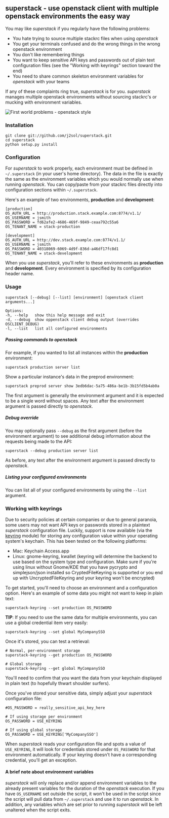 ## superstack - use openstack client with multiple openstack environments the easy way

You may like *superstack* if you regularly have the following problems:

* You hate trying to source multiple stackrc files when using *openstack*
* You get your terminals confused and do the wrong things in the wrong openstack environment
* You don't like remembering things
* You want to keep sensitive API keys and passwords out of plain text configuration files (see the "Working with keyrings" section toward the end)
* You need to share common skeleton environment variables for *openstack* with your teams

If any of these complaints ring true, *superstack* is for you. *superstack* manages multiple openstack environments without sourcing stackrc's or mucking with environment variables.

![First world problems - openstack style](http://lolcdn.mhtx.net/firstworldproblems-multiplenovaenvironments-20120316-072224.jpg)

### Installation

    git clone git://github.com/j2sol/superstack.git
    cd superstack
    python setup.py install

### Configuration

For *superstack* to work properly, each environment must be defined in `~/.superstack` (in your user's home directory).  The data in the file is exactly the same as the environment variables which you would normally use when running *openstack*.  You can copy/paste from your stackrc files directly into configuration sections within `~/.superstack`.

Here's an example of two environments, **production** and **development**:

    [production]
    OS_AUTH_URL = http://production.stack.example.com:8774/v1.1/
    OS_USERNAME = jsmith
    OS_PASSWORD = fd62afe2-4686-469f-9849-ceaa792c55a6
    OS_TENANT_NAME = stack-production

    [development]
    OS_AUTH_URL = http://dev.stack.example.com:8774/v1.1/
    OS_USERNAME = jsmith
    OS_PASSWORD = 40318069-6069-4d9f-836d-a46df17fc8d1
    OS_TENANT_NAME = stack-development

When you use *superstack*, you'll refer to these environments as **production** and **development**.  Every environment is specified by its configuration header name.

### Usage

    superstack [--debug] [--list] [environment] [openstack client arguments...]

    Options:
    -h, --help   show this help message and exit
    -d, --debug  show oppenstack client debug output (overrides OSCLIENT_DEBUG)
    -l, --list   list all configured environments

##### Passing commands to *openstack*

For example, if you wanted to list all instances within the **production** environment:

    superstack production server list

Show a particular instance's data in the preprod environment:

    superstack preprod server show 3edb6dac-5a75-486a-be1b-3b15fd5b4ab0a

The first argument is generally the environment argument and it is expected to be a single word without spaces. Any text after the environment argument is passed directly to *openstack*.

##### Debug override

You may optionally pass `--debug` as the first argument (before the environment argument) to see additional debug information about the requests being made to the API:

    superstack --debug production server list

As before, any text after the environment argument is passed directly to *openstack*.

##### Listing your configured environments

You can list all of your configured environments by using the `--list` argument.

### Working with keyrings
Due to security policies at certain companies or due to general paranoia, some users may not want API keys or passwords stored in a plaintext *superstack* configuration file.  Luckily, support is now available (via the [keyring](http://pypi.python.org/pypi/keyring) module) for storing any configuration value within your operating system's keychain.  This has been tested on the following platforms:

* Mac: Keychain Access.app
* Linux: gnome-keyring, kwallet (keyring will determine the backend to use based on the system type and configuration. Make sure if you're using linux without Gnome/KDE that you have pycrypto and simplejson/json installed so CryptedFileKeyring is supported or you end up with UncryptedFileKeyring and your keyring won't be encrypted)

To get started, you'll need to choose an environment and a configuration option.  Here's an example of some data you might not want to keep in plain text:

    superstack-keyring --set production OS_PASSWORD

**TIP**: If you need to use the same data for multiple environments, you can use a global credential item very easily:

    superstack-keyring --set global MyCompanySSO

Once it's stored, you can test a retrieval:

    # Normal, per-environment storage
    superstack-keyring --get production OS_PASSWORD

    # Global storage
    superstack-keyring --get global MyCompanySSO

You'll need to confirm that you want the data from your keychain displayed in plain text (to hopefully thwart shoulder surfers).

Once you've stored your sensitive data, simply adjust your *superstack* configuration file:

    #OS_PASSWORD = really_sensitive_api_key_here
    
    # If using storage per environment
    OS_PASSWORD = USE_KEYRING
    
    # If using global storage
    OS_PASSWORD = USE_KEYRING['MyCompanySSO']

When *superstack* reads your configuration file and spots a value of `USE_KEYRING`, it will look for credentials stored under `OS_PASSWORD` for that environment automatically.  If your keyring doesn't have a corresponding credential, you'll get an exception.

#### A brief note about environment variables

*superstack* will only replace and/or append environment variables to the already present variables for the duration of the *openstack* execution. If you have `OS_USERNAME` set outside the script, it won't be used in the script since the script will pull data from `~/.superstack` and use it to run *openstack*. In addition, any variables which are set prior to running *superstack* will be left unaltered when the script exits.
